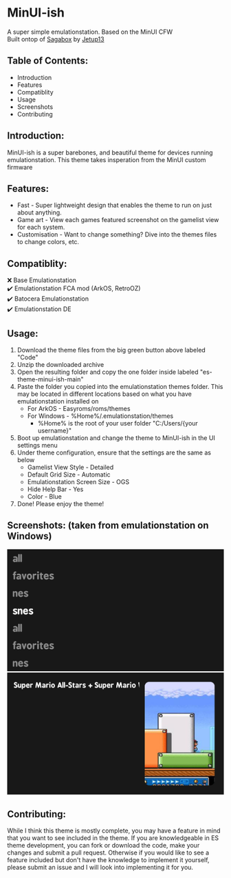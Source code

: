 # MinUI-ish
A super simple emulationstation. Based on the MinUI CFW <br>
Built ontop of <a href="https://github.com/Jetup13/es-theme-sagabox">Sagabox</a> by <a href="https://github.com/Jetup13">Jetup13</a>

## Table of Contents:
- Introduction
- Features
- Compatiblity
- Usage
- Screenshots
- Contributing

## Introduction:
MinUI-ish is a super barebones, and beautiful theme for devices running emulationstation. This theme takes insperation from the MinUI custom firmware

## Features:
- Fast - Super lightweight design that enables the theme to run on just about anything.
- Game art - View each games featured screenshot on the gamelist view for each system.
- Customisation - Want to change something? Dive into the themes files to change colors, etc.

## Compatiblity:
:x: Base Emulationstation <br>
:heavy_check_mark: Emulationstation FCA mod (ArkOS, RetroOZ)<br>
:heavy_check_mark: Batocera Emulationstation<br>
:heavy_check_mark: Emulationstation DE<br>

## Usage:
1. Download the theme files from the big green button above labeled "Code"
2. Unzip the downloaded archive
3. Open the resulting folder and copy the one folder inside labeled "es-theme-minui-ish-main"
4. Paste the folder you copied into the emulationstation themes folder. This may be located in different locations based on what you have emulationstation installed on
   - For ArkOS - Easyroms/roms/themes
   - For Windows - %Home%/.emulationstation/themes
     - %Home% is the root of your user folder "C:/Users/{your username}"
5. Boot up emulationstation and change the theme to MinUI-ish in the UI settings menu
6. Under theme configuration, ensure that the settings are the same as below
   - Gamelist View Style - Detailed
   - Default Grid Size - Automatic
   - Emulationstation Screen Size - OGS
   - Hide Help Bar - Yes
   - Color - Blue
7. Done! Please enjoy the theme!

## Screenshots: (taken from emulationstation on Windows)
<img src="github/mainscreen.png">
<img src="github/gamelist.png">

## Contributing:
While I think this theme is mostly complete, you may have a feature in mind that you want to see included in the theme. If you are knowledgeable in ES theme development, you can fork or download the code, make your changes and submit a pull request. Otherwise if you would like to see a feature included but don't have the knowledge to implement it yourself, please submit an issue and I will look into implementing it for you.
